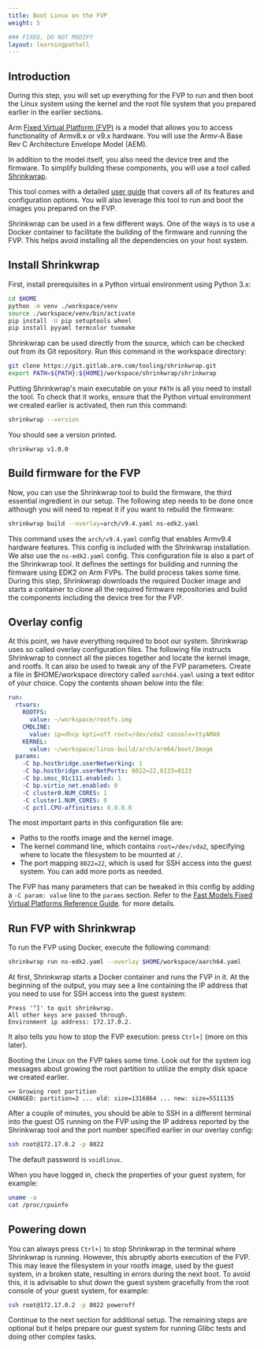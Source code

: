 ```yaml
---
title: Boot Linux on the FVP
weight: 5

### FIXED, DO NOT MODIFY
layout: learningpathall
---
```


## Introduction

During this step, you will set up everything for the FVP to run and then boot the Linux system using the kernel and the root file system that you prepared earlier in the earlier sections.

Arm [Fixed Virtual Platform (FVP)](https://developer.arm.com/downloads/-/arm-ecosystem-fvps) is a model that allows you to access functionality
of Armv8.x or v9.x hardware. You will use the Armv-A Base Rev C Architecture Envelope Model (AEM).

In addition to the model itself, you also need the device tree and the firmware. To simplify
building these components, you will use a tool called [Shrinkwrap](https://gitlab.arm.com/tooling/shrinkwrap).

This tool comes with a detailed [user guide](https://shrinkwrap.docs.arm.com/en/latest/) that covers all of its features and
configuration options. You will also leverage this tool to run and boot the images you prepared on the FVP.

Shrinkwrap can be used in a few different ways. One of the ways is to use a Docker container to facilitate the building of the firmware and
running the FVP. This helps avoid installing all the dependencies on your host system.

## Install Shrinkwrap

First, install prerequisites in a Python virtual environment using Python 3.x:

```bash
cd $HOME
python -m venv ./workspace/venv
source ./workspace/venv/bin/activate
pip install -U pip setuptools wheel
pip install pyyaml termcolor tuxmake
```

Shrinkwrap can be used directly from the source, which can be checked out from its Git
repository. Run this command in the workspace directory:

```bash
git clone https://git.gitlab.arm.com/tooling/shrinkwrap.git
export PATH=${PATH}:${HOME}/workspace/shrinkwrap/shrinkwrap
```

Putting Shrinkwrap's main executable on your `PATH` is all you need to install the tool.
To check that it works, ensure that the Python virtual environment we created earlier
is activated, then run this command:

```bash
shrinkwrap --version
```

You should see a version printed.

```output
shrinkwrap v1.0.0
```

## Build firmware for the FVP

Now, you can use the Shrinkwrap tool to build the firmware, the third essential ingredient in our
setup. The following step needs to be done once although you will need to repeat it if you
want to rebuild the firmware:

```bash
shrinkwrap build --overlay=arch/v9.4.yaml ns-edk2.yaml
```

This command uses the `arch/v9.4.yaml` config that enables Armv9.4 hardware features.
This config is included with the Shrinkwrap installation. We also use the `ns-edk2.yaml`
config. This configuration file is also a part of the Shrinkwrap tool. It defines the
settings for building and running the firmware using EDK2 on Arm FVPs. The build
process takes some time. During this step, Shrinkwrap downloads the required Docker
image and starts a container to clone all the required firmware repositories and build
the components including the device tree for the FVP.

## Overlay config

At this point, we have everything required to boot our system. Shrinkwrap uses so called overlay
configuration files. The following file instructs Shrinkwrap to connect all the pieces together
and locate the kernel image, and rootfs. It can also be used to tweak any of the FVP
parameters. Create a file in $HOME/workspace directory called `aarch64.yaml` using a text editor of your choice. Copy the contents shown below into the file:

```yaml
run:
  rtvars:
    ROOTFS:
      value: ~/workspace/rootfs.img
    CMDLINE:
      value: ip=dhcp kpti=off root=/dev/vda2 console=ttyAMA0
    KERNEL:
      value: ~/workspace/linux-build/arch/arm64/boot/Image
  params:
    -C bp.hostbridge.userNetworking: 1
    -C bp.hostbridge.userNetPorts: 8022=22,8123=8123
    -C bp.smsc_91c111.enabled: 1
    -C bp.virtio_net.enabled: 0
    -C cluster0.NUM_CORES: 1
    -C cluster1.NUM_CORES: 0
    -C pctl.CPU-affinities: 0.0.0.0
```

The most important parts in this configuration file are:

 * Paths to the rootfs image and the kernel image.
 * The kernel command line, which contains `root=/dev/vda2`, specifying where to locate
   the filesystem to be mounted at `/`.
 * The port mapping `8022=22`, which is used for SSH access into the guest system.
   You can add more ports as needed.

The FVP has many parameters that can be tweaked in this config by adding a `-C param: value`
line to the `params` section. Refer to the [Fast Models Fixed Virtual Platforms Reference Guide](https://developer.arm.com/documentation/100966/latest/Getting-Started-with-Fixed-Virtual-Platforms/Configuring-the-model).
for more details.

## Run FVP with Shrinkwrap

To run the FVP using Docker, execute the following command:

```bash
shrinkwrap run ns-edk2.yaml --overlay $HOME/workspace/aarch64.yaml
```

At first, Shrinkwrap starts a Docker container and runs the FVP in it. At the beginning
of the output, you may see a line containing the IP address that you need to use for SSH
access into the guest system:

```
Press '^]' to quit shrinkwrap.
All other keys are passed through.
Environment ip address: 172.17.0.2.
```

It also tells you how to stop the FVP execution: press `Ctrl+]` (more on this later).

Booting the Linux on the FVP takes some time. Look out for the system log messages about
growing the root partition to utilize the empty disk space we created earlier.

```
=> Growing root partition
CHANGED: partition=2 ... old: size=1316864 ... new: size=5511135
```

After a couple of minutes, you should be able to SSH in a different terminal into the
guest OS running on the FVP using the IP address reported by the Shrinkwrap tool and the
port number specified earlier in our overlay config:

```bash
ssh root@172.17.0.2 -p 8022
```

The default password is `voidlinux`.

When you have logged in, check the properties of your guest system, for example:

```bash
uname -a
cat /proc/cpuinfo
```

## Powering down

You can always press `Ctrl+]` to stop Shrinkwrap in the terminal where Shrinkwrap is
running. However, this abruptly aborts execution of the FVP. This may leave the filesystem
in your rootfs image, used by the guest system, in a broken state, resulting in errors
during the next boot. To avoid this, it is advisable to shut down the guest system gracefully
from the root console of your guest system, for example:

```bash
ssh root@172.17.0.2 -p 8022 poweroff
```

Continue to the next section for additional setup. The remaining steps are optional but it
helps prepare our guest system for running Glibc tests and doing other complex tasks.


